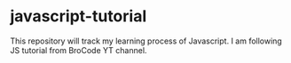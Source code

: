 # javascript-tutorial
This repository will track my learning process of Javascript. I am following JS tutorial from BroCode YT channel.
